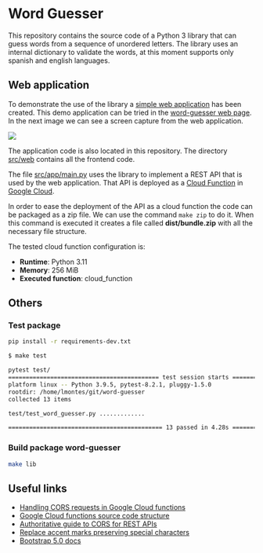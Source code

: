 # Word Guesser

This repository contains the source code of a Python 3 library that can guess words from a sequence of unordered letters. The library uses an internal dictionary to validate the words, at this moment supports only spanish and english languages.

## Web application

To demonstrate the use of the library a [simple web application](src/web/) has been created. This demo application can be tried in the [word-guesser web page](https://lmont.es/word-guesser). In the next image we can see a screen capture from the web application.

![](images/screenshot.png)

The application code is also located in this repository. The directory [src/web](src/web/) contains all the frontend code.

The file [src/app/main.py](src/app/main.py) uses the library to implement a REST API that is used by the web application. That API is deployed as a [Cloud Function](https://cloud.google.com/functions) in [Google Cloud](https://cloud.google.com).

In order to ease the deployment of the API as a cloud function the code can be packaged as a zip file. We can use the command `make zip` to do it. When this command is executed it creates a file called **dist/bundle.zip** with all the necessary file structure.

The tested cloud function configuration is:

* **Runtime**: Python 3.11
* **Memory**: 256 MiB
* **Executed function**: cloud_function

## Others

### Test package

```bash
pip install -r requirements-dev.txt
```

```bash
$ make test

pytest test/
=========================================== test session starts ============================================
platform linux -- Python 3.9.5, pytest-8.2.1, pluggy-1.5.0
rootdir: /home/lmontes/git/word-guesser
collected 13 items                                                                                         

test/test_word_guesser.py .............                                                              [100%]

============================================ 13 passed in 4.28s ============================================
```

### Build package word-guesser

```bash
make lib
```

## Useful links

* [Handling CORS requests in Google Cloud functions](https://cloud.google.com/functions/docs/writing/http?hl=en#handling_cors_requests)
* [Google Cloud functions source code structure](https://cloud.google.com/functions/docs/writing?hl=en#structuring_source_code)
* [Authoritative guide to CORS for REST APIs](https://www.moesif.com/blog/technical/cors/Authoritative-Guide-to-CORS-Cross-Origin-Resource-Sharing-for-REST-APIs/)
* [Replace accent marks preserving special characters](https://stackoverflow.com/questions/29984925/replace-accent-marks-preserving-special-characters)
* [Bootstrap 5.0 docs](https://getbootstrap.com/docs/5.0)
